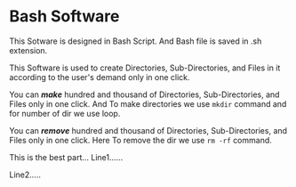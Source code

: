 # Bash Software

This Sotware is designed in Bash Script. And Bash file is saved in .sh extension.

This Software is used to create Directories, Sub-Directories, and Files in it according to the user's demand only in one click. 

You can ***make*** hundred and thousand of Directories, Sub-Directories, and Files only in one click. And To make directories we use `mkdir` command and for number of dir we use loop.

You can ***remove***  hundred and thousand of Directories, Sub-Directories, and Files only in one click. Here To remove the dir we use `rm -rf` command.

This is the best part...
Line1......


Line2..... 
